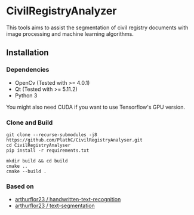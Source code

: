 # CivilRegistryAnalyzer

This tools aims to assist the segmentation of civil registry documents with image processing and machine learning
algorithms.

## Installation

### Dependencies

- OpenCv (Tested with >= 4.0.1)
- Qt (Tested with >= 5.11.2)
- Python 3

You might also need CUDA if you want to use Tensorflow's GPU version.

### Clone and  Build

```
git clone --recurse-submodules -j8 https://github.com/PlathC/CivilRegistryAnalyser.git
cd CivilRegistryAnalyser
pip install -r requirements.txt

mkdir build && cd build
cmake ..
cmake --build .
```

### Based on

- [arthurflor23 / handwritten-text-recognition](https://github.com/arthurflor23/handwritten-text-recognition)
- [arthurflor23 / text-segmentation](https://github.com/arthurflor23/text-segmentation)